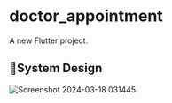# doctor_appointment

A new Flutter project.

## 🎨System Design

![Screenshot 2024-03-18 031445](https://github.com/YoussefAhmed10/doctor_appointment/assets/41526171/b9bbc96e-3189-4565-baf5-19f6080eb779)
